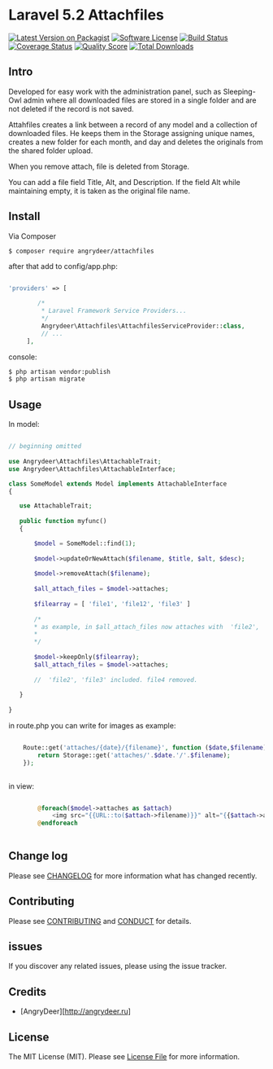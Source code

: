 # Laravel 5.2 Attachfiles

[![Latest Version on Packagist][ico-version]][link-packagist]
[![Software License][ico-license]](LICENSE.md)
[![Build Status][ico-travis]][link-travis]
[![Coverage Status][ico-scrutinizer]][link-scrutinizer]
[![Quality Score][ico-code-quality]][link-code-quality]
[![Total Downloads][ico-downloads]][link-downloads]

## Intro

   Developed for easy work with the administration panel, such as Sleeping-Owl admin where all downloaded files are stored in a single folder and are not deleted if the record is not saved.
   
   Attahfiles creates a link between a record of any model and a collection of downloaded files. He keeps them in the Storage assigning unique names, creates a new folder for each month, and day and deletes the originals from the shared folder upload.

   When you remove attach,  file is deleted from Storage.
   
   You can add a file field Title, Alt, and Description. If the field Alt while maintaining empty, it is taken as the original file name.

## Install

Via Composer

``` bash
$ composer require angrydeer/attachfiles
```

after that add to config/app.php:

``` php

'providers' => [

        /*
         * Laravel Framework Service Providers...
         */
         Angrydeer\Attachfiles\AttachfilesServiceProvider::class,
         // ...
     ],

```

console:

``` bash
$ php artisan vendor:publish
$ php artisan migrate
```




## Usage

In model:

``` php

// beginning omitted
  
use Angrydeer\Attachfiles\AttachableTrait;
use Angrydeer\Attachfiles\AttachableInterface;

class SomeModel extends Model implements AttachableInterface
{

   use AttachableTrait;
   
   public function myfunc()
   {

       $model = SomeModel::find(1);
    
       $model->updateOrNewAttach($filename, $title, $alt, $desc);
    
       $model->removeAttach($filename);
       
       $all_attach_files = $model->attaches;
       
       $filearray = [ 'file1', 'file12', 'file3' ]
       
       /*
       * as example, in $all_attach_files now attaches with  'file2', 'file3', 'file4'    
       *
       */
       
       $model->keepOnly($filearray);
       $all_attach_files = $model->attaches;
       
       //  'file2', 'file3' included. file4 removed.
  
   }
  
}

```

in route.php you can write for images as example:

``` php

    Route::get('attaches/{date}/{filename}', function ($date,$filename) {
        return Storage::get('attaches/'.$date.'/'.$filename);
    });
    
```

in view:

``` php

        @foreach($model->attaches as $attach)
            <img src="{{URL::to($attach->filename)}}" alt="{{$attach->alt}}" title="{{$attach->title}}">
        @endforeach
    
```

## Change log

Please see [CHANGELOG](CHANGELOG.md) for more information what has changed recently.


## Contributing

Please see [CONTRIBUTING](CONTRIBUTING.md) and [CONDUCT](CONDUCT.md) for details.

## issues

If you discover any related issues, please using the issue tracker.

## Credits

- [AngryDeer][http://angrydeer.ru]
<!--- [All Contributors][link-contributors]-->

## License

The MIT License (MIT). Please see [License File](LICENSE.md) for more information.

[ico-version]: https://img.shields.io/packagist/v/:vendor/:package_name.svg?style=flat-square
[ico-license]: https://img.shields.io/badge/license-MIT-brightgreen.svg?style=flat-square
[ico-travis]: https://img.shields.io/travis/:vendor/:package_name/master.svg?style=flat-square
[ico-scrutinizer]: https://img.shields.io/scrutinizer/coverage/g/:vendor/:package_name.svg?style=flat-square
[ico-code-quality]: https://img.shields.io/scrutinizer/g/:vendor/:package_name.svg?style=flat-square
[ico-downloads]: https://img.shields.io/packagist/dt/:vendor/:package_name.svg?style=flat-square

[link-packagist]: https://packagist.org/packages/:vendor/:package_name
[link-travis]: https://travis-ci.org/:vendor/:package_name
[link-scrutinizer]: https://scrutinizer-ci.com/g/:vendor/:package_name/code-structure
[link-code-quality]: https://scrutinizer-ci.com/g/:vendor/:package_name
[link-downloads]: https://packagist.org/packages/:vendor/:package_name
[link-author]: https://github.com/:author_username
[link-contributors]: ../../contributors
